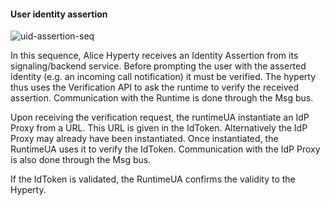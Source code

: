 #### User identity assertion 

![uid-assertion-seq](https://cloud.githubusercontent.com/assets/10709934/9578851/a18add7c-4fed-11e5-81ab-be8dd605a09b.png)

In this sequence, Alice Hyperty receives an Identity Assertion from its signaling/backend service.
Before prompting the user with the asserted identity (e.g. an incoming call notification) it must be verified.
The hyperty thus uses the Verification API to ask the runtime to verify the received assertion. Communication 
with the Runtime is done through the Msg bus. 

Upon receiving the verification request, the runtimeUA instantiate an IdP Proxy from a URL. This URL is given 
in the IdToken. Alternatively the IdP Proxy may already have been instantiated. Once instantiated, the RuntimeUA
uses it to verify the IdToken. Communication with the IdP Proxy is also done through the Msg bus. 

If the IdToken is validated, the RuntimeUA confirms the validity to the Hyperty. 
